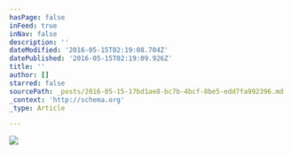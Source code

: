 ```yaml
---
hasPage: false
inFeed: true
inNav: false
description: ''
dateModified: '2016-05-15T02:19:08.704Z'
datePublished: '2016-05-15T02:19:09.926Z'
title: ''
author: []
starred: false
sourcePath: _posts/2016-05-15-17bd1ae8-bc7b-4bcf-8be5-edd7fa992396.md
_context: 'http://schema.org'
_type: Article

---
```

![](https://the-grid-user-content.s3-us-west-2.amazonaws.com/fcd58bf4-8701-4357-a01d-7984c83466c3.jpg)